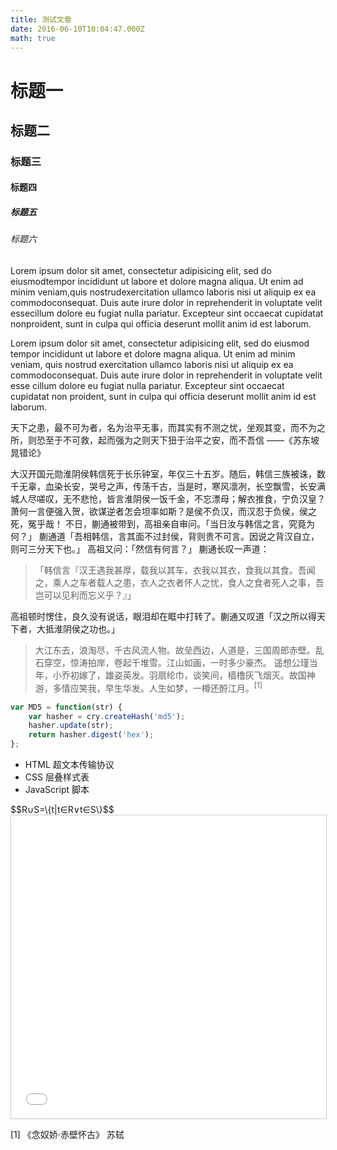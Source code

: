 ```yaml
---
title: 测试文章
date: 2016-06-10T10:04:47.000Z
math: true
---
```


# 标题一

## 标题二

### 标题三

#### 标题四

##### 标题五

###### 标题六

Lorem ipsum dolor sit amet, consectetur adipisicing elit, sed do eiusmodtempor incididunt ut labore et dolore magna aliqua. Ut enim ad minim veniam,quis nostrudexercitation ullamco laboris nisi ut aliquip ex ea commodoconsequat. Duis aute irure dolor in reprehenderit in voluptate velit essecillum dolore eu fugiat nulla pariatur. Excepteur sint occaecat cupidatat nonproident, sunt in culpa qui officia deserunt mollit anim id est laborum.

Lorem ipsum dolor sit amet, consectetur adipisicing elit, sed do eiusmod tempor incididunt ut labore et dolore magna aliqua. Ut enim ad minim veniam, quis nostrud exercitation ullamco laboris nisi ut aliquip ex ea commodoconsequat. Duis aute irure dolor in reprehenderit in voluptate velit esse cillum dolore eu fugiat nulla pariatur. Excepteur sint occaecat cupidatat non proident, sunt in culpa qui officia deserunt mollit anim id est laborum.

天下之患，最不可为者，名为治平无事，而其实有不测之忧，坐观其变，而不为之所，则恐至于不可救，起而强为之则天下狃于治平之安，而不吾信 ——《苏东坡 晁错论》

大汉开国元勋淮阴侯韩信死于长乐钟室，年仅三十五岁。随后，韩信三族被诛，数千无辜，血染长安，哭号之声，传荡千古，当是时，寒风凛冽，长空飘雪，长安满城人尽嗟叹，无不悲怆，皆言淮阴侯一饭千金，不忘漂母；解衣推食，宁负汉皇？萧何一言便强入贺，欲谋逆者怎会坦率如斯？是侯不负汉，而汉忍于负侯，侯之死，冤乎哉！ 不日，蒯通被带到，高祖亲自审问。「当日汝与韩信之言，究竟为何？」 蒯通道「吾相韩信，言其面不过封侯，背则贵不可言。因说之背汉自立，则可三分天下也。」 高祖又问：「然信有何言？」 蒯通长叹一声道：

>「韩信言『汉王遇我甚厚，载我以其车，衣我以其衣，食我以其食。吾闻之，乘人之车者载人之患，衣人之衣者怀人之忧，食人之食者死人之事，吾岂可以见利而忘义乎？』」

高祖顿时愣住，良久没有说话，眼泪却在眶中打转了。蒯通又叹道「汉之所以得天下者，大抵淮阴侯之功也。」

>大江东去，浪淘尽，千古风流人物。故垒西边，人道是，三国周郎赤壁。乱石穿空，惊涛拍岸，卷起千堆雪。江山如画，一时多少豪杰。 遥想公瑾当年，小乔初嫁了，雄姿英发。羽扇纶巾，谈笑间，樯橹灰飞烟灭。故国神游，多情应笑我，早生华发。人生如梦，一樽还酹江月。<sup>[1]</sup>

```javascript
var MD5 = function(str) {
    var hasher = cry.createHash('md5');
    hasher.update(str);
    return hasher.digest('hex');
};
```

* HTML 超文本传输协议
* CSS 层叠样式表
* JavaScript 脚本

<div>
$$R∪S=\{t|t∈R∨t∈S\}$$
</div>

<iframe src="//www.slideshare.net/slideshow/embed_code/key/mchiGHfKcsWLRG" width="100%" height="485" frameborder="0" marginwidth="0" marginheight="0" scrolling="no" style="border:1px solid #CCC; border-width:1px; max-width: 100%;" allowfullscreen></iframe> 

[1] 《念奴娇·赤壁怀古》 苏轼

